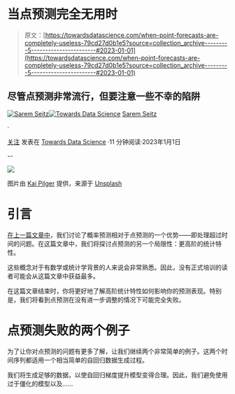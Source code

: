 # 当点预测完全无用时

> 原文：[https://towardsdatascience.com/when-point-forecasts-are-completely-useless-79cd27d0b1e5?source=collection_archive---------5-----------------------#2023-01-01](https://towardsdatascience.com/when-point-forecasts-are-completely-useless-79cd27d0b1e5?source=collection_archive---------5-----------------------#2023-01-01)

## 尽管点预测非常流行，但要注意一些不幸的陷阱

[](https://sarem-seitz.medium.com/?source=post_page-----79cd27d0b1e5--------------------------------)[![Sarem Seitz](../Images/f833f915a0eb061f47524a67685ba76c.png)](https://sarem-seitz.medium.com/?source=post_page-----79cd27d0b1e5--------------------------------)[](https://towardsdatascience.com/?source=post_page-----79cd27d0b1e5--------------------------------)[![Towards Data Science](../Images/a6ff2676ffcc0c7aad8aaf1d79379785.png)](https://towardsdatascience.com/?source=post_page-----79cd27d0b1e5--------------------------------) [Sarem Seitz](https://sarem-seitz.medium.com/?source=post_page-----79cd27d0b1e5--------------------------------)

·

[关注](https://medium.com/m/signin?actionUrl=https%3A%2F%2Fmedium.com%2F_%2Fsubscribe%2Fuser%2F8f6d033b1a40&operation=register&redirect=https%3A%2F%2Ftowardsdatascience.com%2Fwhen-point-forecasts-are-completely-useless-79cd27d0b1e5&user=Sarem+Seitz&userId=8f6d033b1a40&source=post_page-8f6d033b1a40----79cd27d0b1e5---------------------post_header-----------) 发表在 [Towards Data Science](https://towardsdatascience.com/?source=post_page-----79cd27d0b1e5--------------------------------) ·11 分钟阅读·2023年1月1日[](https://medium.com/m/signin?actionUrl=https%3A%2F%2Fmedium.com%2F_%2Fvote%2Ftowards-data-science%2F79cd27d0b1e5&operation=register&redirect=https%3A%2F%2Ftowardsdatascience.com%2Fwhen-point-forecasts-are-completely-useless-79cd27d0b1e5&user=Sarem+Seitz&userId=8f6d033b1a40&source=-----79cd27d0b1e5---------------------clap_footer-----------)

--

[](https://medium.com/m/signin?actionUrl=https%3A%2F%2Fmedium.com%2F_%2Fbookmark%2Fp%2F79cd27d0b1e5&operation=register&redirect=https%3A%2F%2Ftowardsdatascience.com%2Fwhen-point-forecasts-are-completely-useless-79cd27d0b1e5&source=-----79cd27d0b1e5---------------------bookmark_footer-----------)![](../Images/e63f16578e099928702a3ae2905cb800.png)

图片由 [Kai Pilger](https://unsplash.com/@kaip?utm_source=unsplash&utm_medium=referral&utm_content=creditCopyText) 提供，来源于 [Unsplash](https://unsplash.com/photos/1k3vsv7iIIc?utm_source=unsplash&utm_medium=referral&utm_content=creditCopyText)

# 引言

[在上一篇文章中](https://www.sarem-seitz.com/why-i-prefer-probabilistic-forecasts-hitting-time-probabilities/)，我们讨论了概率预测相对于点预测的一个优势——即处理超过时间的问题。在这篇文章中，我们将探讨点预测的另一个局限性：更高阶的统计特性。

这些概念对于有数学或统计学背景的人来说会非常熟悉。因此，没有正式培训的读者可能会从这篇文章中获益最多。

在这篇文章结束时，你将更好地了解高阶统计特性如何影响你的预测表现。特别是，我们将看到点预测在没有进一步调整的情况下可能完全失败。

# 点预测失败的两个例子

为了让你对点预测的问题有更多了解，让我们继续两个非常简单的例子。这两个时间序列都适用一个相当简单的自回归数据生成过程。

我们将生成足够的数据，以使自回归梯度提升模型变得合理。因此，我们避免使用过于僵化的模型以及……
